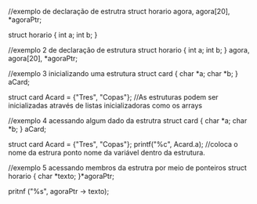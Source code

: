 //exemplo de declaração de estrutra
struct horario agora, agora[20], *agoraPtr; 

struct horario {
  int a;
  int b;
}


//exemplo 2 de declaração de estrutura
struct horario {
  int a;
  int b;
} agora, agora[20], *agoraPtr;

//exemplo 3 inicializando uma estrutura
struct card {
  char *a;
  char *b;
} aCard;

struct card Acard = {"Tres", "Copas"}; //As estruturas podem ser inicializadas através de listas inicializadoras como os arrays

//exemplo 4 acessando algum dado da estrutra
struct card {
  char *a;
  char *b;
} aCard;

struct card Acard = {"Tres", "Copas"}; 
printf("%c", Acard.a); //coloca o nome da estrura ponto nome da variável dentro da estrutura.

//exemplo 5 acessando membros da estrutra por meio de ponteiros
struct horario {
  char *texto;
}*agoraPtr;

pritnf ("%s", agoraPtr -> texto); 
